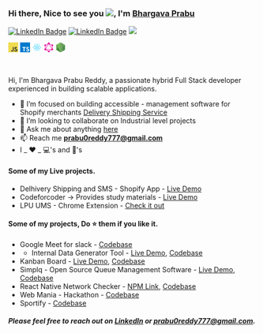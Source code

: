 ### Hi there, Nice to see you <img src="https://media.giphy.com/media/hvRJCLFzcasrR4ia7z/giphy.gif" width="45px">, I'm [Bhargava Prabu](https://prabureddy.com)
<p align="left">
<a target="blank"  href="https://www.linkedin.com/in/prabureddy/"><img src="https://img.shields.io/badge/-@prabureddy-0077B5?style=flat-square&amp;labelColor=0077B5&amp;logo=LinkedIn&amp;link=https://www.linkedin.com/in/prabureddy/" alt="LinkedIn Badge"></a>
<a target="blank"  href="https://twitter.com/bhargavaprabu"><img src="https://img.shields.io/twitter/url/https/twitter.com/bhargavaprabu.svg?style=social&label=Follow%20%40BhargavaPrabu" alt="LinkedIn Badge"></a>
<img src="https://komarev.com/ghpvc/?username=prabureddy">
<!-- <a target="_blank"><img src="https://visitor-badge.glitch.me/badge?page_id=prabureddy.prabureddy" alt="Vistor Badge"></a> -->
</p>

<code><img height="20" src="https://raw.githubusercontent.com/github/explore/80688e429a7d4ef2fca1e82350fe8e3517d3494d/topics/javascript/javascript.png"></code>
<code><img height="20" src="https://raw.githubusercontent.com/github/explore/80688e429a7d4ef2fca1e82350fe8e3517d3494d/topics/typescript/typescript.png"></code>
<code><img height="20" src="https://raw.githubusercontent.com/github/explore/80688e429a7d4ef2fca1e82350fe8e3517d3494d/topics/react/react.png"></code>
<code><img height="20" src="https://raw.githubusercontent.com/github/explore/5c058a388828bb5fde0bcafd4bc867b5bb3f26f3/topics/graphql/graphql.png"></code>
<code><img height="20" src="https://raw.githubusercontent.com/github/explore/80688e429a7d4ef2fca1e82350fe8e3517d3494d/topics/nodejs/nodejs.png"></code>    

<br />

Hi, I'm Bhargava Prabu Reddy, a passionate hybrid Full Stack developer experienced in building scalable applications.


- 🔭 I’m focused on building accessible - management software for Shopify merchants [Delivery Shipping Service](https://apps.shopify.com/delivery-courier-service)
- 👯 I’m looking to collaborate on Industrial level projects
- 💬 Ask me about anything [here](https://github.com/prabureddy/prabureddy/issues)
- 📫 Reach me **prabu0reddy777@gmail.com**
-  I  _ ❤️ _ 💻's and 📱's

#### Some of my Live projects.
- Delhivery Shipping and SMS - Shopify App - [Live Demo](https://app.freshwind.xyz)
- Codeforcoder -> Provides study materials - [Live Demo](https://codeforcoder.com)
- LPU UMS - Chrome Extension - [Check it out](https://chrome.google.com/webstore/detail/lpu-ums-extension/acpmgacalnkaggikkhdffhogebmbjpmp?hl=en)

#### Some of my projects, Do ⭐️ them if you like it. 
- Google Meet for slack - [Codebase](https://github.com/prabureddy/slack-google-meet)
- - Internal Data Generator Tool - [Live Demo](https://generate-csv.prabureddy.com), [Codebase](https://github.com/prabureddy/Internal-data-creation-tool)
- Kanban Board - [Live Demo](https://kanban-board.prabureddy.com), [Codebase](https://github.com/prabureddy/kanban-board)
- Simplq - Open Source Queue Management Software - [Live Demo](https://www.simplq.me/), [Codebase](https://github.com/SimplQ/simplQ-frontend)
- React Native Network Checker - [NPM Link](https://www.npmjs.com/package/react-native-network-checker), [Codebase](https://github.com/prabureddy/react-native-network-checker)
- Web Mania - Hackathon - [Codebase](https://github.com/prabureddy/webmania_1.0-django)
- Sportify - [Codebase](https://github.com/prabureddy/sportify-django)

##### Please feel free to reach out on **[LinkedIn](https://www.linkedin.com/in/prabureddy)** or **prabu0reddy777@gmail.com**. 
